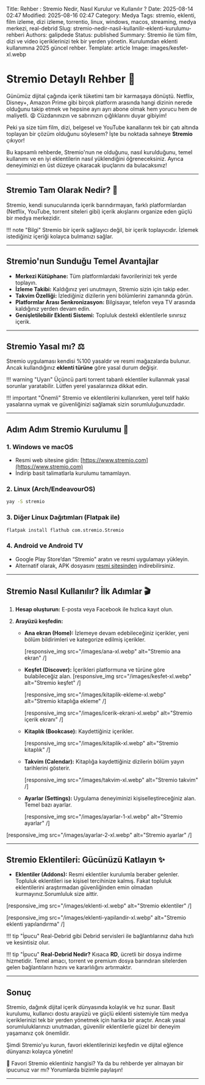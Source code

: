 Title: Rehber : Stremio Nedir, Nasıl Kurulur ve Kullanılır ?
Date: 2025-08-14 02:47
Modified: 2025-08-16 02:47
Category: Medya
Tags: stremio, eklenti, film izleme, dizi izleme, torrentio, linux, windows, macos, streaming, medya merkezi, real-debrid
Slug: stremio-nedir-nasil-kullanilir-eklenti-kurulumu-rehberi
Authors: galipdede
Status: published
Summary: Stremio ile tüm film, dizi ve video içeriklerinizi tek bir yerden yönetin. Kurulumdan eklenti kullanımına 2025 güncel rehber.
Template: article
Image: images/kesfet-xl.webp

# Stremio Detaylı Rehber 🚀

Günümüz dijital çağında içerik tüketimi tam bir karmaşaya dönüştü. Netflix, Disney+, Amazon Prime gibi birçok platform arasında hangi dizinin nerede olduğunu takip etmek ve hepsine ayrı ayrı abone olmak hem yorucu hem de maliyetli. 😩 Cüzdanınızın ve sabrınızın çığlıklarını duyar gibiyim!

Peki ya size tüm film, dizi, belgesel ve YouTube kanallarını tek bir çatı altında toplayan bir çözüm olduğunu söylesem? İşte bu noktada sahneye **Stremio** çıkıyor!

Bu kapsamlı rehberde, Stremio'nun ne olduğunu, nasıl kurulduğunu, temel kullanımı ve en iyi eklentilerin nasıl yüklendiğini öğreneceksiniz. Ayrıca deneyiminizi en üst düzeye çıkaracak ipuçlarını da bulacaksınız!

---

## Stremio Tam Olarak Nedir? 🤔

Stremio, kendi sunucularında içerik barındırmayan, farklı platformlardan (Netflix, YouTube, torrent siteleri gibi) içerik akışlarını organize eden güçlü bir medya merkezidir.

!!! note "Bilgi"
Stremio bir içerik sağlayıcı değil, bir içerik toplayıcıdır. İzlemek istediğiniz içeriği kolayca bulmanızı sağlar.

</div>

---

## Stremio'nun Sunduğu Temel Avantajlar

- **Merkezi Kütüphane:** Tüm platformlardaki favorilerinizi tek yerde toplayın.
- **İzleme Takibi:** Kaldığınız yeri unutmayın, Stremio sizin için takip eder.
- **Takvim Özelliği:** İzlediğiniz dizilerin yeni bölümlerini zamanında görün.
- **Platformlar Arası Senkronizasyon:** Bilgisayar, telefon veya TV arasında kaldığınız yerden devam edin.
- **Genişletilebilir Eklenti Sistemi:** Topluluk destekli eklentilerle sınırsız içerik.

---

## Stremio Yasal mı? ⚖️

Stremio uygulaması kendisi %100 yasaldır ve resmi mağazalarda bulunur. Ancak kullandığınız **eklenti türüne** göre yasal durum değişir.

!!! warning "Uyarı"
Üçüncü parti torrent tabanlı eklentiler kullanmak yasal sorunlar yaratabilir. Lütfen yerel yasalarınıza dikkat edin.

</div>

!!! important "Önemli"
Stremio ve eklentilerini kullanırken, yerel telif hakkı yasalarına uymak ve güvenliğinizi sağlamak sizin sorumluluğunuzdadır.

</div>

---

## Adım Adım Stremio Kurulumu 🚀

### 1. Windows ve macOS

- Resmi web sitesine gidin: [https://www.stremio.com](https://www.stremio.com)
- İndirip basit talimatlarla kurulumu tamamlayın.

### 2. Linux (Arch/EndeavourOS)

```bash
yay -S stremio
```

### 3. Diğer Linux Dağıtımları (Flatpak ile)

```bash
flatpak install flathub com.stremio.Stremio
```

### 4. Android ve Android TV

- Google Play Store’dan “Stremio" aratın ve resmi uygulamayı yükleyin.
- Alternatif olarak, APK dosyasını [resmi sitesinden](https://www.stremio.com/downloads) indirebilirsiniz.

---

## Stremio Nasıl Kullanılır? İlk Adımlar 🎬

1. **Hesap oluşturun:** E-posta veya Facebook ile hızlıca kayıt olun.

2. **Arayüzü keşfedin:**

   - **Ana ekran (Home):** İzlemeye devam edebileceğiniz içerikler, yeni bölüm bildirimleri ve kategorize edilmiş içerikler.

     [responsive_img src="/images/ana-xl.webp" alt="Stremio ana ekran" /]

   - **Keşfet (Discover):** İçerikleri platformuna ve türüne göre bulabileceğiz alan.
     [responsive_img src="/images/kesfet-xl.webp" alt="Stremio keşfet" /]

     [responsive_img src="/images/kitaplik-ekleme-xl.webp" alt="Stremio kitaplığa ekleme" /]

     [responsive_img src="/images/icerik-ekrani-xl.webp" alt="Stremio içerik ekranı" /]

   - **Kitaplık (Bookcase):** Kaydettiğiniz içerikler.

     [responsive_img src="/images/kitaplik-xl.webp" alt="Stremio kitaplık" /]

   - **Takvim (Calendar):** Kitaplığa kaydettiğiniz dizilerin bölüm yayın tarihlerini gösterir.

     [responsive_img src="/images/takvim-xl.webp" alt="Stremio takvim" /]

   - **Ayarlar (Settings):** Uygulama deneyiminizi kişiselleştireceğiniz alan. Temel bazı ayarlar.

     [responsive_img src="/images/ayarlar-1-xl.webp" alt="Stremio ayarlar" /]

[responsive_img src="/images/ayarlar-2-xl.webp" alt="Stremio ayarlar" /]

---

## Stremio Eklentileri: Gücünüzü Katlayın ✨

- **Eklentiler (Addons):** Resmi eklentiler kurulumla beraber gelenler. Topluluk eklentileri ise kişisel tercihinize kalmış. Fakat topluluk eklentilerini araştırmadan güvenliğinden emin olmadan kurmayınız.Sorumluluk size aittir.

[responsive_img src="/images/eklenti-xl.webp" alt="Stremio eklentiler" /]

[responsive_img src="/images/eklenti-yapilandir-xl.webp" alt="Stremio eklenti yapılandırma" /]

!!! tip "İpucu"
Real-Debrid gibi Debrid servisleri ile bağlantılarınız daha hızlı ve kesintisiz olur.

</div>

!!! tip "İpucu"
<strong>Real-Debrid Nedir?</strong> Kısaca <strong>RD</strong>, ücretli bir dosya indirme hizmetidir. Temel amacı, torrent ve premium dosya barındıran sitelerden gelen bağlantıların hızını ve kararlılığını artırmaktır.

</div>

---

## Sonuç

Stremio, dağınık dijital içerik dünyasında kolaylık ve hız sunar. Basit kurulumu, kullanıcı dostu arayüzü ve güçlü eklenti sistemiyle tüm medya içeriklerinizi tek bir yerden yönetmek için harika bir araçtır. Ancak yasal sorumluluklarınızı unutmadan, güvenilir eklentilerle güzel bir deneyim yaşamanız çok önemlidir.

Şimdi Stremio’yu kurun, favori eklentilerinizi keşfedin ve dijital eğlence dünyanızı kolayca yönetin!

💬 Favori Stremio eklentiniz hangisi? Ya da bu rehberde yer almayan bir ipucunuz var mı? Yorumlarda bizimle paylaşın!

---
